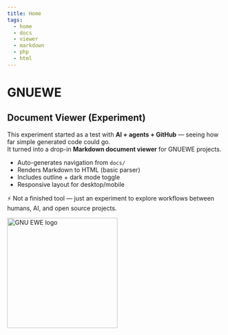 ```yaml
---
title: Home
tags:
  - home
  - docs
  - viewer
  - markdown
  - php
  - html
---
```


# GNUEWE 
## Document Viewer (Experiment)

This experiment started as a test with **AI + agents + GitHub** — seeing how far simple generated code could go.  
It turned into a drop-in **Markdown document viewer** for GNUEWE projects.

- Auto-generates navigation from `docs/`
- Renders Markdown to HTML (basic parser)
- Includes outline + dark mode toggle
- Responsive layout for desktop/mobile

⚡ Not a finished tool — just an experiment to explore workflows between humans, AI, and open source projects.

<img src="images/ewe_hat.svg" width="256" height="256" alt="GNU EWE logo" loading="lazy" decoding="async">
